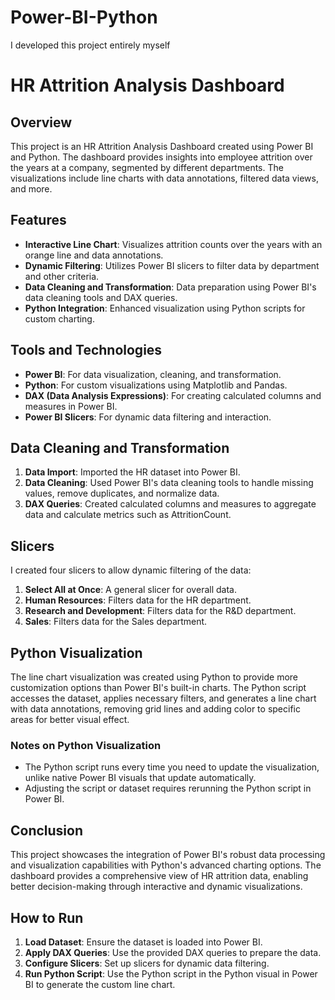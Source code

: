 # Power-BI-Python
I developed this project entirely myself

# HR Attrition Analysis Dashboard

## Overview

This project is an HR Attrition Analysis Dashboard created using Power BI and Python. The dashboard provides insights into employee attrition over the years at a company, segmented by different departments. The visualizations include line charts with data annotations, filtered data views, and more.

## Features

- **Interactive Line Chart**: Visualizes attrition counts over the years with an orange line and data annotations.
- **Dynamic Filtering**: Utilizes Power BI slicers to filter data by department and other criteria.
- **Data Cleaning and Transformation**: Data preparation using Power BI's data cleaning tools and DAX queries.
- **Python Integration**: Enhanced visualization using Python scripts for custom charting.

## Tools and Technologies

- **Power BI**: For data visualization, cleaning, and transformation.
- **Python**: For custom visualizations using Matplotlib and Pandas.
- **DAX (Data Analysis Expressions)**: For creating calculated columns and measures in Power BI.
- **Power BI Slicers**: For dynamic data filtering and interaction.

## Data Cleaning and Transformation

1. **Data Import**: Imported the HR dataset into Power BI.
2. **Data Cleaning**: Used Power BI's data cleaning tools to handle missing values, remove duplicates, and normalize data.
3. **DAX Queries**: Created calculated columns and measures to aggregate data and calculate metrics such as AttritionCount.

## Slicers

I created four slicers to allow dynamic filtering of the data:

1. **Select All at Once**: A general slicer for overall data.
2. **Human Resources**: Filters data for the HR department.
3. **Research and Development**: Filters data for the R&D department.
4. **Sales**: Filters data for the Sales department.

## Python Visualization

The line chart visualization was created using Python to provide more customization options than Power BI's built-in charts. The Python script accesses the dataset, applies necessary filters, and generates a line chart with data annotations, removing grid lines and adding color to specific areas for better visual effect.

### Notes on Python Visualization

- The Python script runs every time you need to update the visualization, unlike native Power BI visuals that update automatically.
- Adjusting the script or dataset requires rerunning the Python script in Power BI.

## Conclusion

This project showcases the integration of Power BI's robust data processing and visualization capabilities with Python's advanced charting options. The dashboard provides a comprehensive view of HR attrition data, enabling better decision-making through interactive and dynamic visualizations.

## How to Run

1. **Load Dataset**: Ensure the dataset is loaded into Power BI.
2. **Apply DAX Queries**: Use the provided DAX queries to prepare the data.
3. **Configure Slicers**: Set up slicers for dynamic data filtering.
4. **Run Python Script**: Use the Python script in the Python visual in Power BI to generate the custom line chart.

